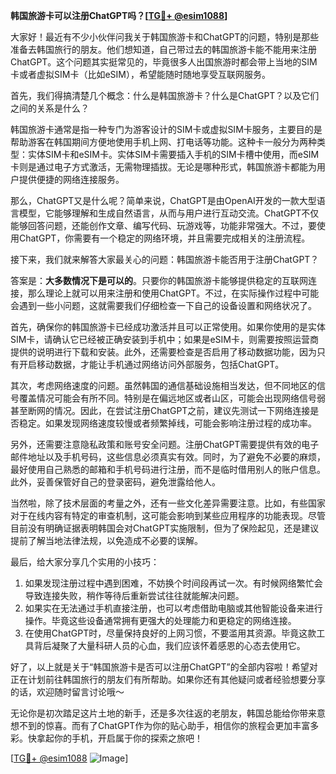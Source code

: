 **韩国旅游卡可以注册ChatGPT吗？[[TG💪+ @esim1088](https://t.me/s/esim1088)]**

大家好！最近有不少小伙伴问我关于韩国旅游卡和ChatGPT的问题，特别是那些准备去韩国旅行的朋友。他们想知道，自己带过去的韩国旅游卡能不能用来注册ChatGPT。这个问题其实挺常见的，毕竟很多人出国旅游时都会带上当地的SIM卡或者虚拟SIM卡（比如eSIM），希望能随时随地享受互联网服务。

首先，我们得搞清楚几个概念：什么是韩国旅游卡？什么是ChatGPT？以及它们之间的关系是什么？

韩国旅游卡通常是指一种专门为游客设计的SIM卡或虚拟SIM卡服务，主要目的是帮助游客在韩国期间方便地使用手机上网、打电话等功能。这种卡一般分为两种类型：实体SIM卡和eSIM卡。实体SIM卡需要插入手机的SIM卡槽中使用，而eSIM卡则是通过电子方式激活，无需物理插拔。无论是哪种形式，韩国旅游卡都能为用户提供便捷的网络连接服务。

那么，ChatGPT又是什么呢？简单来说，ChatGPT是由OpenAI开发的一款大型语言模型，它能够理解和生成自然语言，从而与用户进行互动交流。ChatGPT不仅能够回答问题，还能创作文章、编写代码、玩游戏等，功能非常强大。不过，要使用ChatGPT，你需要有一个稳定的网络环境，并且需要完成相关的注册流程。

接下来，我们就来解答大家最关心的问题：韩国旅游卡能否用于注册ChatGPT？

答案是：**大多数情况下是可以的**。只要你的韩国旅游卡能够提供稳定的互联网连接，那么理论上就可以用来注册和使用ChatGPT。不过，在实际操作过程中可能会遇到一些小问题，这就需要我们仔细检查一下自己的设备设置和网络状况了。

首先，确保你的韩国旅游卡已经成功激活并且可以正常使用。如果你使用的是实体SIM卡，请确认它已经被正确安装到手机中；如果是eSIM卡，则需要按照运营商提供的说明进行下载和安装。此外，还需要检查是否启用了移动数据功能，因为只有开启移动数据，才能让手机通过网络访问外部服务，包括ChatGPT。

其次，考虑网络速度的问题。虽然韩国的通信基础设施相当发达，但不同地区的信号覆盖情况可能会有所不同。特别是在偏远地区或者山区，可能会出现网络信号弱甚至断网的情况。因此，在尝试注册ChatGPT之前，建议先测试一下网络连接是否稳定。如果发现网络速度较慢或者频繁掉线，可能会影响注册过程的成功率。

另外，还需要注意隐私政策和账号安全问题。注册ChatGPT需要提供有效的电子邮件地址以及手机号码，这些信息必须真实有效。同时，为了避免不必要的麻烦，最好使用自己熟悉的邮箱和手机号码进行注册，而不是临时借用别人的账户信息。此外，妥善保管好自己的登录密码，避免泄露给他人。

当然啦，除了技术层面的考量之外，还有一些文化差异需要注意。比如，有些国家对于在线内容有特定的审查机制，这可能会影响到某些应用程序的功能表现。尽管目前没有明确证据表明韩国会对ChatGPT实施限制，但为了保险起见，还是建议提前了解当地法律法规，以免造成不必要的误解。

最后，给大家分享几个实用的小技巧：

1. 如果发现注册过程中遇到困难，不妨换个时间段再试一次。有时候网络繁忙会导致连接失败，稍作等待后重新尝试往往就能解决问题。
2. 如果实在无法通过手机直接注册，也可以考虑借助电脑或其他智能设备来进行操作。毕竟这些设备通常拥有更强大的处理能力和更稳定的网络连接。
3. 在使用ChatGPT时，尽量保持良好的上网习惯，不要滥用其资源。毕竟这款工具背后凝聚了大量科研人员的心血，我们应该怀着感恩的心态去使用它。

好了，以上就是关于“韩国旅游卡是否可以注册ChatGPT”的全部内容啦！希望对正在计划前往韩国旅行的朋友们有所帮助。如果你还有其他疑问或者经验想要分享的话，欢迎随时留言讨论哦～

无论你是初次踏足这片土地的新手，还是多次往返的老朋友，韩国总能给你带来意想不到的惊喜。而有了ChatGPT作为你的贴心助手，相信你的旅程会更加丰富多彩。快拿起你的手机，开启属于你的探索之旅吧！

[[TG💪+ @esim1088](https://t.me/s/esim1088) ![Image](https://i.postimg.cc/4NQfJmqS/Snipaste-2025-05-13-00-14-12.png)]